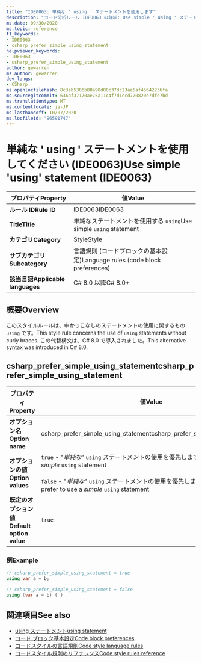 ```yaml
---
title: "IDE0063: 単純な ' using ' ステートメントを使用します"
description: "コード分析ルール IDE0063 の詳細: Use simple ' using ' ステートメント"
ms.date: 09/30/2020
ms.topic: reference
f1_keywords:
- IDE0063
- csharp_prefer_simple_using_statement
helpviewer_keywords:
- IDE0063
- csharp_prefer_simple_using_statement
author: gewarren
ms.author: gewarren
dev_langs:
- CSharp
ms.openlocfilehash: 8c3eb5306b88a90d00c37dc23aa5af45642236fa
ms.sourcegitcommit: 636af37170ae75a11c4f7d1ecd770820e7dfe7bd
ms.translationtype: MT
ms.contentlocale: ja-JP
ms.lasthandoff: 10/07/2020
ms.locfileid: "96591747"
---
```

# <a name="use-simple-using-statement-ide0063"></a><span data-ttu-id="4e212-103">単純な ' using ' ステートメントを使用してください (IDE0063)</span><span class="sxs-lookup"><span data-stu-id="4e212-103">Use simple 'using' statement (IDE0063)</span></span>

|<span data-ttu-id="4e212-104">プロパティ</span><span class="sxs-lookup"><span data-stu-id="4e212-104">Property</span></span>|<span data-ttu-id="4e212-105">値</span><span class="sxs-lookup"><span data-stu-id="4e212-105">Value</span></span>|
|-|-|
| <span data-ttu-id="4e212-106">**ルール ID**</span><span class="sxs-lookup"><span data-stu-id="4e212-106">**Rule ID**</span></span> | <span data-ttu-id="4e212-107">IDE0063</span><span class="sxs-lookup"><span data-stu-id="4e212-107">IDE0063</span></span> |
| <span data-ttu-id="4e212-108">**Title**</span><span class="sxs-lookup"><span data-stu-id="4e212-108">**Title**</span></span> | <span data-ttu-id="4e212-109">単純なステートメントを使用する `using`</span><span class="sxs-lookup"><span data-stu-id="4e212-109">Use simple `using` statement</span></span> |
| <span data-ttu-id="4e212-110">**カテゴリ**</span><span class="sxs-lookup"><span data-stu-id="4e212-110">**Category**</span></span> | <span data-ttu-id="4e212-111">Style</span><span class="sxs-lookup"><span data-stu-id="4e212-111">Style</span></span> |
| <span data-ttu-id="4e212-112">**サブカテゴリ**</span><span class="sxs-lookup"><span data-stu-id="4e212-112">**Subcategory**</span></span> | <span data-ttu-id="4e212-113">言語規則 (コードブロックの基本設定)</span><span class="sxs-lookup"><span data-stu-id="4e212-113">Language rules (code block preferences)</span></span> |
| <span data-ttu-id="4e212-114">**該当言語**</span><span class="sxs-lookup"><span data-stu-id="4e212-114">**Applicable languages**</span></span> | <span data-ttu-id="4e212-115">C# 8.0 以降</span><span class="sxs-lookup"><span data-stu-id="4e212-115">C# 8.0+</span></span> |

## <a name="overview"></a><span data-ttu-id="4e212-116">概要</span><span class="sxs-lookup"><span data-stu-id="4e212-116">Overview</span></span>

<span data-ttu-id="4e212-117">このスタイルルールは、中かっこなしのステートメントの使用に関するもの `using` です。</span><span class="sxs-lookup"><span data-stu-id="4e212-117">This style rule concerns the use of `using` statements without curly braces.</span></span> <span data-ttu-id="4e212-118">この代替構文は、C# 8.0 で導入されました。</span><span class="sxs-lookup"><span data-stu-id="4e212-118">This alternative syntax was introduced in C# 8.0.</span></span>

## <a name="csharp_prefer_simple_using_statement"></a><span data-ttu-id="4e212-119">csharp_prefer_simple_using_statement</span><span class="sxs-lookup"><span data-stu-id="4e212-119">csharp_prefer_simple_using_statement</span></span>

|<span data-ttu-id="4e212-120">プロパティ</span><span class="sxs-lookup"><span data-stu-id="4e212-120">Property</span></span>|<span data-ttu-id="4e212-121">値</span><span class="sxs-lookup"><span data-stu-id="4e212-121">Value</span></span>|
|-|-|
| <span data-ttu-id="4e212-122">**オプション名**</span><span class="sxs-lookup"><span data-stu-id="4e212-122">**Option name**</span></span> | <span data-ttu-id="4e212-123">csharp_prefer_simple_using_statement</span><span class="sxs-lookup"><span data-stu-id="4e212-123">csharp_prefer_simple_using_statement</span></span>
| <span data-ttu-id="4e212-124">**オプションの値**</span><span class="sxs-lookup"><span data-stu-id="4e212-124">**Option values**</span></span> | <span data-ttu-id="4e212-125">`true` - "*単純な*" `using` ステートメントの使用を優先します</span><span class="sxs-lookup"><span data-stu-id="4e212-125">`true` - Prefer to use a *simple* `using` statement</span></span><br /><br /><span data-ttu-id="4e212-126">`false` - "*単純な*" `using` ステートメントの使用を優先しません</span><span class="sxs-lookup"><span data-stu-id="4e212-126">`false` - Don't prefer to use a *simple* `using` statement</span></span> |
| <span data-ttu-id="4e212-127">**既定のオプション値**</span><span class="sxs-lookup"><span data-stu-id="4e212-127">**Default option value**</span></span> | `true` |

### <a name="example"></a><span data-ttu-id="4e212-128">例</span><span class="sxs-lookup"><span data-stu-id="4e212-128">Example</span></span>

```csharp
// csharp_prefer_simple_using_statement = true
using var a = b;

// csharp_prefer_simple_using_statement = false
using (var a = b) { }
```

## <a name="see-also"></a><span data-ttu-id="4e212-129">関連項目</span><span class="sxs-lookup"><span data-stu-id="4e212-129">See also</span></span>

- [<span data-ttu-id="4e212-130">using ステートメント</span><span class="sxs-lookup"><span data-stu-id="4e212-130">using statement</span></span>](../../../csharp/language-reference/keywords/using-statement.md)
- [<span data-ttu-id="4e212-131">コード ブロック基本設定</span><span class="sxs-lookup"><span data-stu-id="4e212-131">Code block preferences</span></span>](code-block-preferences.md)
- [<span data-ttu-id="4e212-132">コードスタイルの言語規則</span><span class="sxs-lookup"><span data-stu-id="4e212-132">Code style language rules</span></span>](language-rules.md)
- [<span data-ttu-id="4e212-133">コードスタイル規則のリファレンス</span><span class="sxs-lookup"><span data-stu-id="4e212-133">Code style rules reference</span></span>](index.md)
